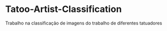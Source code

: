 # Tatoo-Artist-Classification
Trabalho na classificação de imagens do trabalho de diferentes tatuadores
